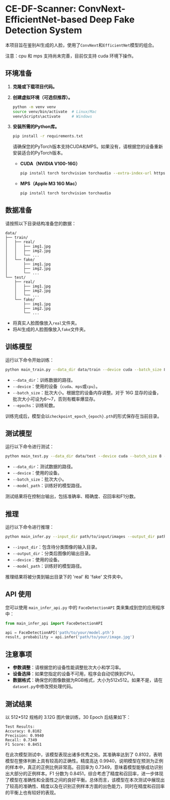 # CE-DF-Scanner: ConvNext-EfficientNet-based Deep Fake Detection System

本项目旨在鉴别AI生成的人脸，使用了`ConvNext`和`EfficientNet`模型的组合。

注意：cpu 和 mps 支持尚未完善，目前仅支持 cuda 环境下操作。

## 环境准备

1. **克隆或下载项目代码。**

2. **创建虚拟环境（可选但推荐）。**

   ```bash
   python -m venv venv
   source venv/bin/activate  # Linux/Mac
   venv\Scripts\activate     # Windows
   ```

3. **安装所需的Python库。**

   ```bash
   pip install -r requirements.txt
   ```

   请确保您的PyTorch版本支持CUDA和MPS。如果没有，请根据您的设备重新安装适合的PyTorch版本。

   - **CUDA（NVIDIA V100-16G）**

     ```bash
     pip install torch torchvision torchaudio --extra-index-url https://download.pytorch.org/whl/cu117
     ```

   - **MPS（Apple M3 16G Mac）**

     ```bash
     pip install torch torchvision torchaudio
     ```

## 数据准备

请按照以下目录结构准备您的数据：

```
data/
├── train/
│   ├── real/
│   │   ├── img1.jpg
│   │   ├── img2.jpg
│   │   └── ...
│   └── fake/
│       ├── img1.jpg
│       ├── img2.jpg
│       └── ...
└── test/
    ├── real/
    │   ├── img1.jpg
    │   ├── img2.jpg
    │   └── ...
    └── fake/
        ├── img1.jpg
        ├── img2.jpg
        └── ...
```

- 将真实人脸图像放入`real`文件夹。
- 将AI生成的人脸图像放入`fake`文件夹。

## 训练模型

运行以下命令开始训练：

```bash
python main_train.py --data_dir data/train --device cuda --batch_size 8 --epochs 30
```

- `--data_dir`：训练数据的路径。
- `--device`：使用的设备（`cuda`、`mps`或`cpu`）。
- `--batch_size`：批次大小。根据您的设备内存调整。对于 16G 显存的设备，批次大小可设为6～7，否则有概率爆显存。
- `--epochs`：训练轮数。

训练完成后，模型会以`checkpoint_epoch_{epoch}.pth`的形式保存在当前目录。

## 测试模型

运行以下命令进行测试：

```bash
python main_test.py --data_dir data/test --device cuda --batch_size 8 --model_path checkpoint_epoch_30.pth
```

- `--data_dir`：测试数据的路径。
- `--device`：使用的设备。
- `--batch_size`：批次大小。
- `--model_path`：训练好的模型路径。

测试结果将在控制台输出，包括准确率、精确度、召回率和F1分数。

## 推理

运行以下命令进行推理：

```bash
python main_infer.py --input_dir path/to/input/images --output_dir path/to/output --device cuda --model_path checkpoint_epoch_30.pth
```

- `--input_dir`：包含待分类图像的输入目录。
- `--output_dir`：分类后图像的输出目录。
- `--device`：使用的设备。
- `--model_path`：训练好的模型路径。

推理结果将被分类到输出目录下的 'real' 和 'fake' 文件夹中。

## API 使用

您可以使用 `main_infer_api.py` 中的 `FaceDetectionAPI` 类来集成到您的应用程序中：

```python
from main_infer_api import FaceDetectionAPI

api = FaceDetectionAPI('path/to/your/model.pth')
result, probability = api.infer('path/to/your/image.jpg')
```

## 注意事项

- **参数调整**：请根据您的设备性能调整批次大小和学习率。
- **设备选择**：如果您指定的设备不可用，程序会自动切换到CPU。
- **数据格式**：确保您的图像数据为RGB格式，大小为512x512。如果不是，请在`dataset.py`中修改预处理代码。

## 测试结果

以 512*512 规格的 3.12G 图片做训练，30 Epoch 后结果如下：

```
Test Results:
Accuracy: 0.8102
Precision: 0.9940
Recall: 0.7349
F1 Score: 0.8451
```

在此次模型测试中，该模型表现出诸多优秀之处。其准确率达到了 0.8102，表明模型在整体判断上具有较高的正确性。精度高达 0.9940，说明模型在预测为正例的样本中，真正的正例比例非常高。召回率为 0.7349，意味着模型能够成功识别出大部分的正例样本。F1 分数为 0.8451，综合考虑了精度和召回率，进一步体现了模型在准确性和全面性之间的良好平衡。总体而言，该模型在本次测试中展现出了较高的准确性、精度以及在识别正例样本方面的出色能力，同时在精度和召回率的平衡上也有较好的表现。